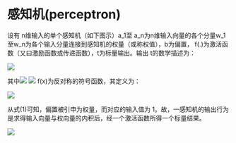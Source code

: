 # 感知机(perceptron)
设有 n维输入的单个感知机（如下图示）a_1至 a_n为n维输入向量的各个分量w_1至w_n为各个输入分量连接到感知机的权量（或称权值），b为偏置，  f(.)为激活函数（又曰激励函数或传递函数），t为标量输出。输出 t的数学描述为：


![](https://wikimedia.org/api/rest_v1/media/math/render/svg/54c7e092c4ad81a12ef8f5ec706f5608bf6e2795)

其中![](https://wikimedia.org/api/rest_v1/media/math/render/svg/8e814b252d9514474fa0eb70431741b8b0e46a23) ![](https://wikimedia.org/api/rest_v1/media/math/render/svg/09cd946d4df939cd266dab9d84d47fb485805398) f(x)为反对称的符号函数，其定义为：



![](https://wikimedia.org/api/rest_v1/media/math/render/svg/ded0c8c0be524222d932f66bc6288279bbeb6655)

从式(1)可知，偏置被引申为权量，而对应的输入值为  1。故，一感知机的输出行为是求得输入向量与权向量的内积后，经一个激活函数所得一个标量结果。

![](https://upload.wikimedia.org/wikipedia/commons/thumb/9/97/Ncell.png/300px-Ncell.png)
